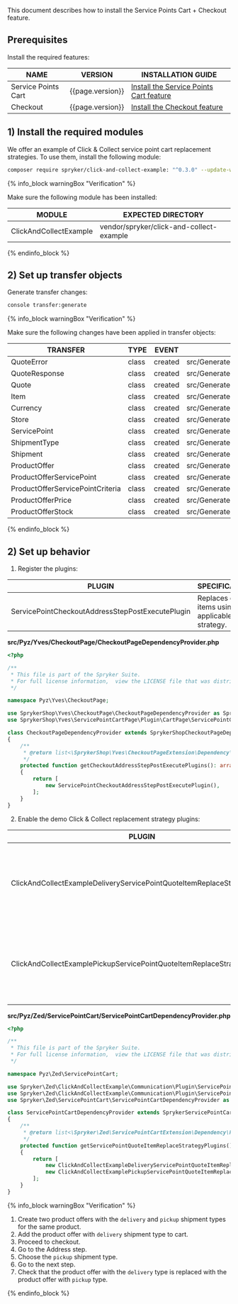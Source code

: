 

This document describes how to install the Service Points Cart + Checkout feature.

## Prerequisites

Install the required features:

| NAME                | VERSION           | INSTALLATION GUIDE                                                                                                                                                          |
|---------------------|-------------------|----------------------------------------------------------------------------------------------------------------------------------------------------------------------------|
| Service Points Cart | {{page.version}}  | [Install the Service Points Cart feature](/docs/pbc/all/service-point-management/{{page.version}}/unified-commerce/install-features/install-the-service-points-cart-feature.html) |
| Checkout            | {{page.version}}  | [Install the Checkout feature](/docs/pbc/all/cart-and-checkout/{{page.version}}/base-shop/install-and-upgrade/install-features/install-the-checkout-feature.html)                                               |

## 1) Install the required modules

We offer an example of Click & Collect service point cart replacement strategies. To use them, install the following module:

```bash
composer require spryker/click-and-collect-example: "^0.3.0" --update-with-dependencies
```

{% info_block warningBox "Verification" %}

Make sure the following module has been installed:

| MODULE                 | EXPECTED DIRECTORY                       |
|------------------------|------------------------------------------|
| ClickAndCollectExample | vendor/spryker/click-and-collect-example |

{% endinfo_block %}

## 2) Set up transfer objects

Generate transfer changes:

```bash
console transfer:generate
```

{% info_block warningBox "Verification" %}

Make sure the following changes have been applied in transfer objects:

| TRANSFER                         | TYPE  | EVENT   | PATH                                                                   |
|----------------------------------|-------|---------|------------------------------------------------------------------------|
| QuoteError                       | class | created | src/Generated/Shared/Transfer/QuoteErrorTransfer                       |
| QuoteResponse                    | class | created | src/Generated/Shared/Transfer/QuoteResponseTransfer                    |
| Quote                            | class | created | src/Generated/Shared/Transfer/QuoteTransfer                            |
| Item                             | class | created | src/Generated/Shared/Transfer/ItemTransfer                             |
| Currency                         | class | created | src/Generated/Shared/Transfer/CurrencyTransfer                         |
| Store                            | class | created | src/Generated/Shared/Transfer/StoreTransfer                            |
| ServicePoint                     | class | created | src/Generated/Shared/Transfer/ServicePointTransfer                     |
| ShipmentType                     | class | created | src/Generated/Shared/Transfer/ShipmentTypeTransfer                     |
| Shipment                         | class | created | src/Generated/Shared/Transfer/ShipmentTransfer                         |
| ProductOffer                     | class | created | src/Generated/Shared/Transfer/ProductOfferTransfer                     |
| ProductOfferServicePoint         | class | created | src/Generated/Shared/Transfer/ProductOfferServicePointTransfer         |
| ProductOfferServicePointCriteria | class | created | src/Generated/Shared/Transfer/ProductOfferServicePointCriteriaTransfer |
| ProductOfferPrice                | class | created | src/Generated/Shared/Transfer/ProductOfferPriceTransfer                |
| ProductOfferStock                | class | created | src/Generated/Shared/Transfer/ProductOfferStockTransfer                |

{% endinfo_block %}

## 2) Set up behavior

1. Register the plugins:

| PLUGIN                                            | SPECIFICATION                                   | PREREQUISITES | NAMESPACE                                             |
|---------------------------------------------------|-------------------------------------------------|---------------|-------------------------------------------------------|
| ServicePointCheckoutAddressStepPostExecutePlugin  | Replaces quote items using an applicable strategy. |           | SprykerShop\Yves\ServicePointCartPage\Plugin\CartPage |

**src/Pyz/Yves/CheckoutPage/CheckoutPageDependencyProvider.php**

```php
<?php

/**
 * This file is part of the Spryker Suite.
 * For full license information,  view the LICENSE file that was distributed with this source code.
 */

namespace Pyz\Yves\CheckoutPage;

use SprykerShop\Yves\CheckoutPage\CheckoutPageDependencyProvider as SprykerShopCheckoutPageDependencyProvider;
use SprykerShop\Yves\ServicePointCartPage\Plugin\CartPage\ServicePointCheckoutAddressStepPostExecutePlugin;

class CheckoutPageDependencyProvider extends SprykerShopCheckoutPageDependencyProvider
{
    /**
     * @return list<\SprykerShop\Yves\CheckoutPageExtension\Dependency\Plugin\CheckoutAddressStepPostExecutePluginInterface>
     */
    protected function getCheckoutAddressStepPostExecutePlugins(): array
    {
        return [
            new ServicePointCheckoutAddressStepPostExecutePlugin(),
        ];
    }
}
```

2. Enable the demo Click & Collect replacement strategy plugins:

| PLUGIN                                                                   | SPECIFICATION                                                                                                        | PREREQUISITES | NAMESPACE                                                                |
|--------------------------------------------------------------------------|----------------------------------------------------------------------------------------------------------------------|---------------|--------------------------------------------------------------------------|
| ClickAndCollectExampleDeliveryServicePointQuoteItemReplaceStrategyPlugin | Replaces product offers in quote items that have the `delivery` shipment type with suitable product offer replacements. |               | Spryker\Zed\ClickAndCollectExample\Communication\Plugin\ServicePointCart |
| ClickAndCollectExamplePickupServicePointQuoteItemReplaceStrategyPlugin   | Replaces product offers in quote items that have the `pickup` shipment type with suitable product offer replacements.   |               | Spryker\Zed\ClickAndCollectExample\Communication\Plugin\ServicePointCart |

**src/Pyz/Zed/ServicePointCart/ServicePointCartDependencyProvider.php**

```php
<?php

/**
 * This file is part of the Spryker Suite.
 * For full license information,  view the LICENSE file that was distributed with this source code.
 */

namespace Pyz\Zed\ServicePointCart;

use Spryker\Zed\ClickAndCollectExample\Communication\Plugin\ServicePointCart\ClickAndCollectExampleDeliveryServicePointQuoteItemReplaceStrategyPlugin;
use Spryker\Zed\ClickAndCollectExample\Communication\Plugin\ServicePointCart\ClickAndCollectExamplePickupServicePointQuoteItemReplaceStrategyPlugin;
use Spryker\Zed\ServicePointCart\ServicePointCartDependencyProvider as SprykerServicePointCartDependencyProvider;

class ServicePointCartDependencyProvider extends SprykerServicePointCartDependencyProvider
{
    /**
     * @return list<\Spryker\Zed\ServicePointCartExtension\Dependency\Plugin\ServicePointQuoteItemReplaceStrategyPluginInterface>
     */
    protected function getServicePointQuoteItemReplaceStrategyPlugins(): array
    {
        return [
            new ClickAndCollectExampleDeliveryServicePointQuoteItemReplaceStrategyPlugin(),
            new ClickAndCollectExamplePickupServicePointQuoteItemReplaceStrategyPlugin(),
        ];
    }
}
```

{% info_block warningBox "Verification" %}

1. Create two product offers with the `delivery` and `pickup` shipment types for the same product.
2. Add the product offer with `delivery` shipment type to cart.
3. Proceed to checkout.
4. Go to the Address step.
5. Choose the `pickup` shipment type.
6. Go to the next step.
7. Check that the product offer with the `delivery` type is replaced with the product offer with `pickup` type.

{% endinfo_block %}
